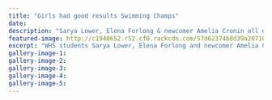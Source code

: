 ```yaml
---
title: "Girls had good results Swimming Champs"
date: 
description: "Sarya Lower, Elena Forlong & newcomer Amelia Cronin all did well at the NZ Short Course Swimming Champs held at the National Aquatic Centre in Auckland, 2-6 October 2016..."
featured-image: http://c1940652.r52.cf0.rackcdn.com/57d62374b8d39a2071001d10/logo.jpg
excerpt: "WHS students Sarya Lower, Elena Forlong and newcomer Amelia Cronin all did well at the NZ Short Course Swimming Champs held at the National Aquatic Centre on the North Shore of Auckland between 2-6 October 2016."
gallery-image-1: 
gallery-image-2: 
gallery-image-3: 
gallery-image-4: 
gallery-image-5: 
---
```

